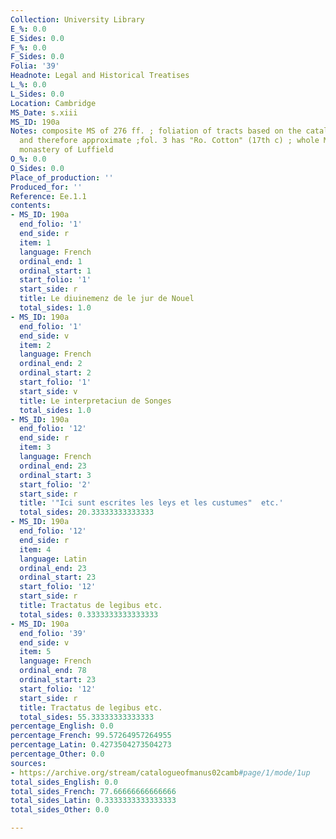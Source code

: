 ```yaml
---
Collection: University Library
E_%: 0.0
E_Sides: 0.0
F_%: 0.0
F_Sides: 0.0
Folia: '39'
Headnote: Legal and Historical Treatises
L_%: 0.0
L_Sides: 0.0
Location: Cambridge
MS_Date: s.xiii
MS_ID: 190a
Notes: composite MS of 276 ff. ; foliation of tracts based on the catalogue description
  and therefore approximate ;fol. 3 has "Ro. Cotton" (17th c) ; whole MS from the
  monastery of Luffield
O_%: 0.0
O_Sides: 0.0
Place_of_production: ''
Produced_for: ''
Reference: Ee.1.1
contents:
- MS_ID: 190a
  end_folio: '1'
  end_side: r
  item: 1
  language: French
  ordinal_end: 1
  ordinal_start: 1
  start_folio: '1'
  start_side: r
  title: Le diuinemenz de le jur de Nouel
  total_sides: 1.0
- MS_ID: 190a
  end_folio: '1'
  end_side: v
  item: 2
  language: French
  ordinal_end: 2
  ordinal_start: 2
  start_folio: '1'
  start_side: v
  title: Le interpretaciun de Songes
  total_sides: 1.0
- MS_ID: 190a
  end_folio: '12'
  end_side: r
  item: 3
  language: French
  ordinal_end: 23
  ordinal_start: 3
  start_folio: '2'
  start_side: r
  title: '"Ici sunt escrites les leys et les custumes"  etc.'
  total_sides: 20.33333333333333
- MS_ID: 190a
  end_folio: '12'
  end_side: r
  item: 4
  language: Latin
  ordinal_end: 23
  ordinal_start: 23
  start_folio: '12'
  start_side: r
  title: Tractatus de legibus etc.
  total_sides: 0.3333333333333333
- MS_ID: 190a
  end_folio: '39'
  end_side: v
  item: 5
  language: French
  ordinal_end: 78
  ordinal_start: 23
  start_folio: '12'
  start_side: r
  title: Tractatus de legibus etc.
  total_sides: 55.33333333333333
percentage_English: 0.0
percentage_French: 99.57264957264955
percentage_Latin: 0.4273504273504273
percentage_Other: 0.0
sources:
- https://archive.org/stream/catalogueofmanus02camb#page/1/mode/1up
total_sides_English: 0.0
total_sides_French: 77.66666666666666
total_sides_Latin: 0.3333333333333333
total_sides_Other: 0.0

---
```

